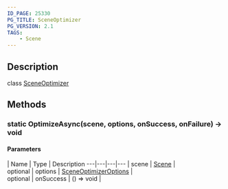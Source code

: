 ```yaml
---
ID_PAGE: 25330
PG_TITLE: SceneOptimizer
PG_VERSION: 2.1
TAGS:
    - Scene
---
```

## Description

class [SceneOptimizer](/classes/2.4/SceneOptimizer)



## Methods

### static OptimizeAsync(scene, options, onSuccess, onFailure) &rarr; void



#### Parameters
 | Name | Type | Description
---|---|---|---
 | scene | [Scene](/classes/2.4/Scene) |    
optional | options | [SceneOptimizerOptions](/classes/2.4/SceneOptimizerOptions) |    
optional | onSuccess | () =&gt; void |    

